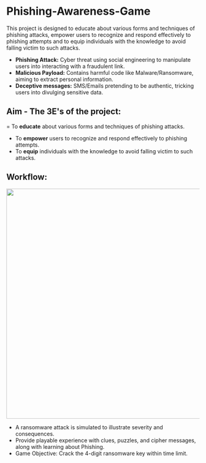 # Phishing-Awareness-Game
This project is designed to educate about various forms and techniques of phishing attacks, empower users to recognize and respond effectively to phishing attempts and to equip individuals with the knowledge to avoid falling victim to such attacks.

- **Phishing Attack:** Cyber threat using social engineering to manipulate users into interacting with a fraudulent link.
- **Malicious Payload:** Contains harmful code like Malware/Ransomware, aiming to extract personal information.
- **Deceptive messages:** SMS/Emails pretending to be authentic, tricking users into divulging sensitive data.

## Aim - The 3E's of the project:
= To **educate** about various forms and techniques of phishing attacks.
- To **empower** users to recognize and respond effectively to phishing attempts.
- To **equip** individuals with the knowledge to avoid falling victim to such attacks.

## Workflow:

<img src = "https://cdn.discordapp.com/attachments/946426846113841184/1216382897347362876/image.png?ex=66002fda&is=65edbada&hm=c00bd9d501155f14ce482ebdad35c6d374da5a4d77f9bdb3efb07ae6e636c635&" width = 600px>

- A ransomware attack is simulated to illustrate severity and consequences.
- Provide playable experience with clues, puzzles, and cipher messages, along with learning about Phishing. 
- Game Objective: Crack the 4-digit ransomware key within time limit.
